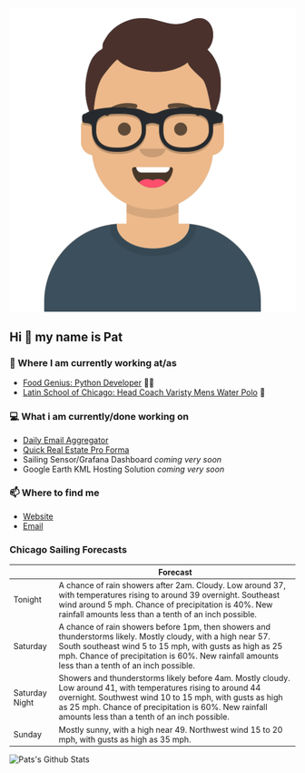 [![Social banner for p-j-falconer](https://raw.githubusercontent.com/P-J-FALCONER/P-J-FALCONER/master/assets/avataaars.svg)](https://patfalconer.com/)
## Hi :wave: my name is Pat

### 💼 Where I am currently working at/as
- [Food Genius: Python Developer](https://getfoodgenius.com/) 🍔🐍
- [Latin School of Chicago: Head Coach Varisty Mens Water Polo](https://www.latinschool.org/) 🤽


### 💻 What i am currently/done working on
 - [Daily Email Aggregator](https://github.com/P-J-FALCONER/dott_daily_mail)
 - [Quick Real Estate Pro Forma](https://github.com/P-J-FALCONER/henry)
 - Sailing Sensor/Grafana Dashboard *coming very soon*
 - Google Earth KML Hosting Solution *coming very soon*

### 📫 Where to find me
 - [Website](https://patfalconer.com/)
 - [Email](mailto:patrick.j.falconer@gmail.com)


### Chicago Sailing Forecasts
|   | Forecast  |
|---|---|
| Tonight | A chance of rain showers after 2am. Cloudy. Low around 37, with temperatures rising to around 39 overnight. Southeast wind around 5 mph. Chance of precipitation is 40%. New rainfall amounts less than a tenth of an inch possible. |
| Saturday | A chance of rain showers before 1pm, then showers and thunderstorms likely. Mostly cloudy, with a high near 57. South southeast wind 5 to 15 mph, with gusts as high as 25 mph. Chance of precipitation is 60%. New rainfall amounts less than a tenth of an inch possible. |
| Saturday Night | Showers and thunderstorms likely before 4am. Mostly cloudy. Low around 41, with temperatures rising to around 44 overnight. Southwest wind 10 to 15 mph, with gusts as high as 25 mph. Chance of precipitation is 60%. New rainfall amounts less than a tenth of an inch possible. |
| Sunday | Mostly sunny, with a high near 49. Northwest wind 15 to 20 mph, with gusts as high as 35 mph. |

![Pats's Github Stats](https://github-readme-stats.vercel.app/api?username=p-j-falconer&show_icons=true&theme=radical)
